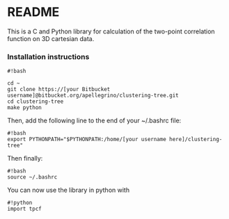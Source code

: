 # README #

This is a C and Python library for calculation of the two-point correlation function on 3D cartesian data.

### Installation instructions ###

```
#!bash

cd ~
git clone https://[your Bitbucket username]@bitbucket.org/apellegrino/clustering-tree.git
cd clustering-tree
make python
```
Then, add the following line to the end of your ~/.bashrc file:
```
#!bash
export PYTHONPATH="$PYTHONPATH:/home/[your username here]/clustering-tree"
```
Then finally:
```
#!bash
source ~/.bashrc
```
You can now use the library in python with
```
#!python
import tpcf
```